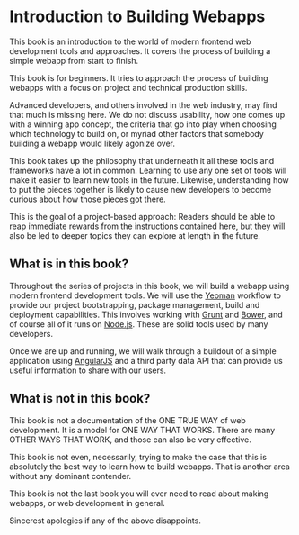 # Introduction to Building Webapps

This book is an introduction to the world of modern frontend web development tools and approaches. It covers the process of building a simple webapp from start to finish.

This book is for beginners. It tries to approach the process of building webapps with a focus on project and technical production skills.

Advanced developers, and others involved in the web industry, may find that much is missing here. We do not discuss usability, how one comes up with a winning app concept, the criteria that go into play when choosing which technology to build on, or myriad other factors that somebody building a webapp would likely agonize over.

This book takes up the philosophy that underneath it all these tools and frameworks have a lot in common. Learning to use any one set of tools will make it easier to learn new tools in the future. Likewise, understanding how to put the pieces together is likely to cause new developers to become curious about how those pieces got there. 

This is the goal of a project-based approach: Readers should be able to reap immediate rewards from the instructions contained here, but they will also be led to deeper topics they can explore at length in the future.

## What is in this book?
Throughout the series of projects in this book, we will build a webapp using modern frontend development tools. We will use the [Yeoman](http://yeoman.io) workflow to provide our project bootstrapping, package management, build and deployment capabilities. This involves working with [Grunt](http://gruntjs.com) and [Bower](http://bower.io), and of course all of it runs on [Node.js](http://nodejs.org). These are solid tools used by many developers.

Once we are up and running, we will walk through a buildout of a simple application using [AngularJS](http://angularjs.org) and a third party data API that can provide us useful information to share with our users.

## What is not in this book?
This book is not a documentation of the ONE TRUE WAY of web development. It is a model for ONE WAY THAT WORKS. There are many OTHER WAYS THAT WORK, and those can also be very effective. 

This book is not even, necessarily, trying to make the case that this is absolutely the best way to learn how to build webapps. That is another area without any dominant contender.

This book is not the last book you will ever need to read about making webapps, or web development in general.

Sincerest apologies if any of the above disappoints.
